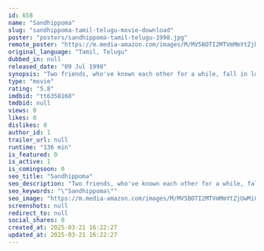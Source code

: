 ```yaml
---
id: 658
name: "Sandhippoma"
slug: "sandhippoma-tamil-telugu-movie-download"
poster: "posters/sandhippoma-tamil-telugu-1998.jpg"
remote_poster: "https://m.media-amazon.com/images/M/MV5BOTI2MTVmMmYtZjUwMi00NDhmLWJiYjktMmQxYjUwM2ZhNGI1XkEyXkFqcGdeQXVyNDA1NTY2Nzk@._V1_SX300.jpg"
original_language: "Tamil, Telugu"
dubbed_in: null
released_date: "09 Jul 1998"
synopsis: "Two friends, who've known each other for a while, fall in love. But, their relationship is thrown in turmoil when the boy's father is in the news for a secret relationship."
type: "movie"
rating: "5.8"
imdbid: "tt6358168"
tmdbid: null
views: 0
likes: 0
dislikes: 0
author_id: 1
trailer_url: null
runtime: "136 min"
is_featured: 0
is_active: 1
is_comingsoon: 0
seo_title: "Sandhippoma"
seo_description: "Two friends, who've known each other for a while, fall in love. But, their relationship is thrown in turmoil when the boy's father is in the news for a secret relationship."
seo_keywords: "\"Sandhippoma\""
seo_image: "https://m.media-amazon.com/images/M/MV5BOTI2MTVmMmYtZjUwMi00NDhmLWJiYjktMmQxYjUwM2ZhNGI1XkEyXkFqcGdeQXVyNDA1NTY2Nzk@._V1_SX300.jpg"
screenshots: null
redirect_to: null
social_shares: 0
created_at: 2025-03-21 16:22:27
updated_at: 2025-03-21 16:22:27
---
```


